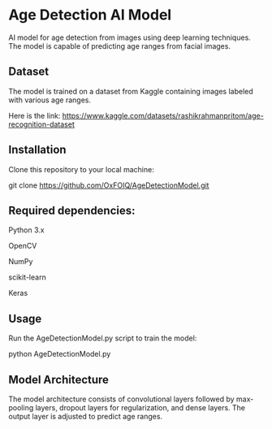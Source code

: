# Age Detection AI Model 

AI model for age detection from images using deep learning techniques. The model is capable of predicting age ranges from facial images.

## Dataset

The model is trained on a dataset from Kaggle containing images labeled with various age ranges.

Here is the link: https://www.kaggle.com/datasets/rashikrahmanpritom/age-recognition-dataset

## Installation

Clone this repository to your local machine:

git clone https://github.com/OxFOIQ/AgeDetectionModel.git

## Required dependencies:

Python 3.x

OpenCV

NumPy

scikit-learn

Keras

## Usage
Run the AgeDetectionModel.py script to train the model:

python AgeDetectionModel.py


## Model Architecture 

The model architecture consists of convolutional layers followed by max-pooling layers, dropout layers for regularization, and dense layers. The output layer is adjusted to predict age ranges.
